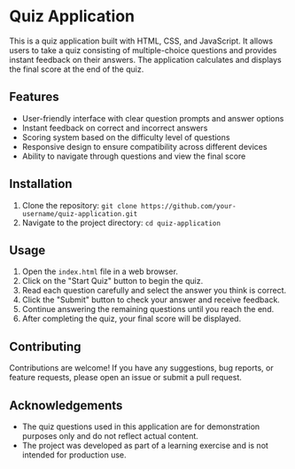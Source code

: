 # Quiz Application

This is a quiz application built with HTML, CSS, and JavaScript. It allows users to take a quiz consisting of multiple-choice questions and provides instant feedback on their answers. The application calculates and displays the final score at the end of the quiz.

## Features

- User-friendly interface with clear question prompts and answer options
- Instant feedback on correct and incorrect answers
- Scoring system based on the difficulty level of questions
- Responsive design to ensure compatibility across different devices
- Ability to navigate through questions and view the final score

## Installation

1. Clone the repository: `git clone https://github.com/your-username/quiz-application.git`
2. Navigate to the project directory: `cd quiz-application`

## Usage

1. Open the `index.html` file in a web browser.
2. Click on the "Start Quiz" button to begin the quiz.
3. Read each question carefully and select the answer you think is correct.
4. Click the "Submit" button to check your answer and receive feedback.
5. Continue answering the remaining questions until you reach the end.
6. After completing the quiz, your final score will be displayed.

## Contributing

Contributions are welcome! If you have any suggestions, bug reports, or feature requests, please open an issue or submit a pull request.


## Acknowledgements

- The quiz questions used in this application are for demonstration purposes only and do not reflect actual content.
- The project was developed as part of a learning exercise and is not intended for production use.
